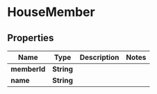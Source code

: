 

# HouseMember

## Properties

Name | Type | Description | Notes
------------ | ------------- | ------------- | -------------
**memberId** | **String** |  | 
**name** | **String** |  | 



